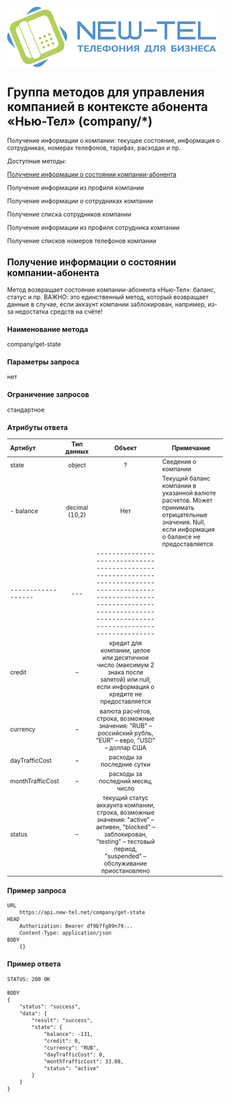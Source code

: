 ![](https://github.com/prodcards/API-New-Tel/blob/main/logo.svg)
# Группа методов для управления компанией в контексте абонента «Нью-Тел» (company/*)

Получение информации о компании: текущее состояние, информация о сотрудниках, номерах телефонов, тарифах, расходах и пр.

Доступные методы:

[Получение информации о состоянии компании-абонента](#1)

Получение информации из профиля компании

Получение информации о сотрудниках компании

Получение списка сотрудников компании

Получение информации из профиля сотрудника компании

Получение списков номеров телефонов компании

<a name="1"></a> 
## Получение информации о состоянии компании-абонента
Метод возвращает состояние компании-абонента «Нью-Тел»: баланс, статус и пр.
ВАЖНО: это единственный метод, который возвращает данные в случае, если аккаунт компании заблокирован, например, из-за недостатка средств на счёте!
### Наименование метода
company/get-state
### Параметры запроса
нет
### Ограничение запросов
стандартное
### Атрибуты ответа
|Артибут|Тип данных|Объект|Примечание|
|:------|:---:|:------:|----------------------------------------|
|state|object|?|Сведения о компании|
| - balance|decimal (10,2)|Нет|Текущий баланс компании в указанной валюте расчетов. Может принимать отрицательные значения. Null, если информация о балансе не предоставляется|
|------------------|---|------------------------------------------------------------------------------------------------------------------------------------------------------------------------------------|
| credit           | – | кредит для компании, целое или десятичное число (максимум 2 знака после запятой) или null, если информация о кредите не предоставляется                                            |
| currency         | – | валюта расчётов, строка, возможные значения: "RUB" – российский рубль, "EUR" – евро, "USD" – доллар США                                                                            |
| dayTrafficCost   | – | расходы за последние сутки                                                                                                                                                         |
| monthTrafficCost | – | расходы за последний месяц, число                                                                                                                                                  |
| status           | – | текущий статус аккаунта компании, строка, возможные значения: "active" – активен, "blocked" – заблокирован, "testing" – тестовый период, "suspended" – обслуживание приостановлено |

### Пример запроса
    URL
        https://api.new-tel.net/company/get-state
    HEAD
        Authorization: Bearer df9b7fg89n79...
        Content-Type: application/json
    BODY
        {}
### Пример ответа
    STATUS: 200 OK
     
    BODY
    {
	    "status": "success",
	    "data": {
    		"result": "success",
	    	"state": {
		    	"balance": -131,
			    "credit": 0,
			    "currency": "RUB",
			    "dayTrafficCost": 0,
			    "monthTrafficCost": 33.08,
			    "status": "active"
		    }
	    }
    }     
